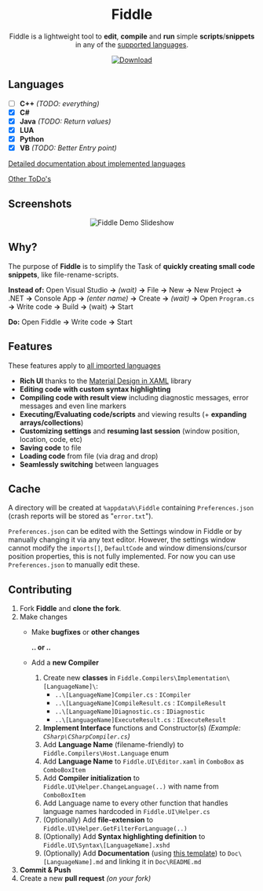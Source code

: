 <p align="center">
	<h1 align="center">
		Fiddle
	</h1>
	<p align="center">
		Fiddle is a lightweight tool to <strong>edit</strong>, <strong>compile</strong> and <strong>run</strong> simple <strong>scripts</strong>/<strong>snippets</strong> in any of the <a href="#languages">supported languages</a>.
	</p>
	<p align="center">
		<a href="https://github.com/mrousavy/Fiddle/releases/latest"><img src="https://img.shields.io/badge/download-fiddle-green.svg" alt="Download"/></a>
	</p>
</p>

## Languages
- [ ] **C++** 	_(TODO: everything)_
- [x] **C#**
- [x] **Java** 	_(TODO: Return values)_
- [x] **LUA**
- [x] **Python**
- [x] **VB** 	_(TODO: Better Entry point)_

[Detailed documentation about implemented languages](https://github.com/mrousavy/Fiddle/tree/master/Doc)

[Other ToDo's](https://github.com/mrousavy/Fiddle/projects)

## Screenshots
<p align="center">
	<img src="https://github.com/mrousavy/Fiddle/raw/master/Images/Fiddle_slideshow.gif" alt="Fiddle Demo Slideshow"/>
</p>

## Why?
The purpose of **Fiddle** is to simplify the Task of **quickly creating small code snippets**, like file-rename-scripts.

**Instead of:**
Open Visual Studio **->** _(wait)_ **->** File **->** New **->** New Project **->** .NET **->** Console App **->** _(enter name)_ **->** Create **->** _(wait)_ **->** Open `Program.cs` **->** Write code **->** Build **->** (wait) **->** Start

**Do:**
Open Fiddle **->** Write code **->** Start

## Features
These features apply to [all imported languages](#languages)

* **Rich UI** thanks to the [Material Design in XAML](http://materialdesigninxaml.net/) library
* **Editing code with custom syntax highlighting**
* **Compiling code with result view** including diagnostic messages, error messages and even line markers
* **Executing/Evaluating code/scripts** and viewing results (+ **expanding arrays/collections**)
* **Customizing settings** and **resuming last session** (window position, location, code, etc)
* **Saving code** to file
* **Loading code** from file (via drag and drop)
* **Seamlessly switching** between languages

## Cache
A directory will be created at `%appdata%\Fiddle` containing `Preferences.json` (crash reports will be stored as "`error.txt`").

`Preferences.json` can be edited with the Settings window in Fiddle or by manually changing it via any text editor. 
However, the settings window cannot modify the `imports[]`, `DefaultCode` and window dimensions/cursor position properties, this is not fully implemented. For now you can use `Preferences.json` to manually edit these.

## Contributing
1. Fork **Fiddle** and **clone the fork**.
2. Make changes
	* Make **bugfixes** or **other changes**
	
	   **.. or ..**
	* Add a **new Compiler**
		1. Create new **classes** in `Fiddle.Compilers\Implementation\[LanguageName]\`:
			* `..\[LanguageName]Compiler.cs` : `ICompiler`
			* `..\[LanguageName]CompileResult.cs` : `ICompileResult`
			* `..\[LanguageName]Diagnostic.cs` : `IDiagnostic`
			* `..\[LanguageName]ExecuteResult.cs` : `IExecuteResult`
		2. **Implement Interface** functions and Constructor(s) _(Example: `CSharp\CSharpCompiler.cs`)_
		3. Add **Language Name** (filename-friendly) to `Fiddle.Compilers\Host.Language` enum
		4. Add **Language Name** to `Fiddle.UI\Editor.xaml` in `ComboBox` as `ComboBoxItem`
		5. Add **Compiler initialization** to `Fiddle.UI\Helper.ChangeLanguage(..)` with name from `ComboBoxItem`
		6. Add Language name to every other function that handles language names hardcoded in `Fiddle.UI\Helper.cs`
		7. (Optionally) Add **file-extension** to `Fiddle.UI\Helper.GetFilterForLanguage(..)`
		8. (Optionally) Add **Syntax highlighting definition** to `Fiddle.UI\Syntax\[LanguageName].xshd`
		9. (Optionally) Add **Documentation** (using [this template](https://github.com/mrousavy/Fiddle/blob/master/Doc/CSharp.md)) to `Doc\[LanguageName].md` and linking it in `Doc\README.md`		
3. **Commit & Push**
4. Create a new **pull request** _(on your fork)_
